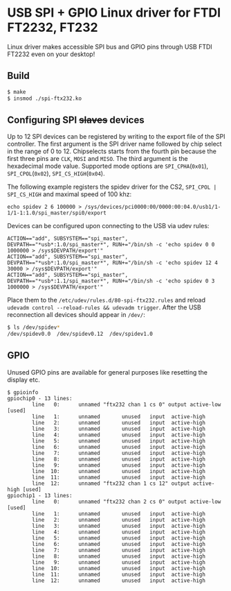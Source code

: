 # USB SPI + GPIO Linux driver for FTDI FT2232, FT232
Linux driver makes accessible SPI bus and GPIO pins through USB FTDI FT2232 even on your desktop!

## Build
```sh
$ make
$ insmod ./spi-ftx232.ko
```

## Configuring SPI ~~slaves~~ devices
Up to 12 SPI devices can be registered by writing to the export file of the SPI controller.
The first argument is the SPI driver name followed by chip select in the range of 0 to 12.
Chipselects starts from the fourth pin because the first three pins are `CLK`, `MOSI` and `MISO`.
The third argument is the hexadecimal mode value.
Supported mode options are `SPI_CPHA`(`0x01`), `SPI_CPOL`(`0x02`), `SPI_CS_HIGH`(`0x04`).

The following example registers the spidev driver for the CS2, `SPI_CPOL | SPI_CS_HIGH` and maximal speed of 100 khz:
```
echo spidev 2 6 100000 > /sys/devices/pci0000:00/0000:00:04.0/usb1/1-1/1-1:1.0/spi_master/spi0/export
```

Devices can be configured upon connecting to the USB via udev rules:
```
ACTION=="add", SUBSYSTEM=="spi_master", DEVPATH=="*usb*:1.0/spi_master*", RUN+="/bin/sh -c 'echo spidev 0 0 1000000 > /sys$DEVPATH/export'"
ACTION=="add", SUBSYSTEM=="spi_master", DEVPATH=="*usb*:1.0/spi_master*", RUN+="/bin/sh -c 'echo spidev 12 4 30000 > /sys$DEVPATH/export'"
ACTION=="add", SUBSYSTEM=="spi_master", DEVPATH=="*usb*:1.1/spi_master*", RUN+="/bin/sh -c 'echo spidev 0 3 1000000 > /sys$DEVPATH/export'"
```
Place them to the `/etc/udev/rules.d/80-spi-ftx232.rules` and reload `udevadm control --reload-rules && udevadm trigger`.
After the USB reconnection all devices should appear in `/dev/`:

```sh
$ ls /dev/spidev*
/dev/spidev0.0  /dev/spidev0.12  /dev/spidev1.0
```

## GPIO
Unused GPIO pins are available for general purposes like resetting the display etc.
```
$ gpioinfo
gpiochip0 - 13 lines:
        line   0:      unnamed "ftx232 chan 1 cs 0" output active-low [used]
        line   1:      unnamed       unused   input  active-high 
        line   2:      unnamed       unused   input  active-high 
        line   3:      unnamed       unused   input  active-high 
        line   4:      unnamed       unused   input  active-high 
        line   5:      unnamed       unused   input  active-high 
        line   6:      unnamed       unused   input  active-high 
        line   7:      unnamed       unused   input  active-high 
        line   8:      unnamed       unused   input  active-high 
        line   9:      unnamed       unused   input  active-high 
        line  10:      unnamed       unused   input  active-high 
        line  11:      unnamed       unused   input  active-high 
        line  12:      unnamed "ftx232 chan 1 cs 12" output active-high [used]
gpiochip1 - 13 lines:
        line   0:      unnamed "ftx232 chan 2 cs 0" output active-low [used]
        line   1:      unnamed       unused   input  active-high 
        line   2:      unnamed       unused   input  active-high 
        line   3:      unnamed       unused   input  active-high 
        line   4:      unnamed       unused   input  active-high 
        line   5:      unnamed       unused   input  active-high 
        line   6:      unnamed       unused   input  active-high 
        line   7:      unnamed       unused   input  active-high 
        line   8:      unnamed       unused   input  active-high 
        line   9:      unnamed       unused   input  active-high 
        line  10:      unnamed       unused   input  active-high 
        line  11:      unnamed       unused   input  active-high 
        line  12:      unnamed       unused   input  active-high 
```
